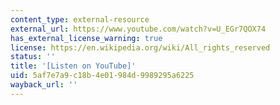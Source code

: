 ```yaml
---
content_type: external-resource
external_url: https://www.youtube.com/watch?v=U_EGr7QOX74
has_external_license_warning: true
license: https://en.wikipedia.org/wiki/All_rights_reserved
status: ''
title: '[Listen on YouTube]'
uid: 5af7e7a9-c18b-4e01-984d-9989295a6225
wayback_url: ''
---
```

